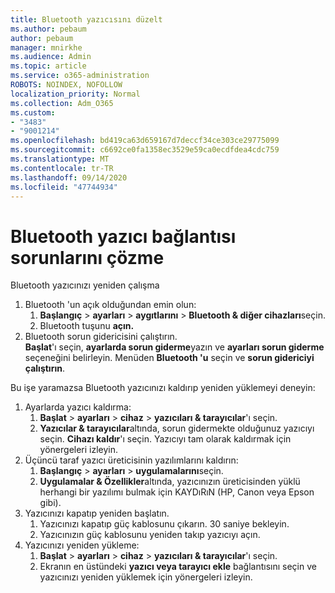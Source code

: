 ```yaml
---
title: Bluetooth yazıcısını düzelt
ms.author: pebaum
author: pebaum
manager: mnirkhe
ms.audience: Admin
ms.topic: article
ms.service: o365-administration
ROBOTS: NOINDEX, NOFOLLOW
localization_priority: Normal
ms.collection: Adm_O365
ms.custom:
- "3483"
- "9001214"
ms.openlocfilehash: bd419ca63d659167d7deccf34ce303ce29775099
ms.sourcegitcommit: c6692ce0fa1358ec3529e59ca0ecdfdea4cdc759
ms.translationtype: MT
ms.contentlocale: tr-TR
ms.lasthandoff: 09/14/2020
ms.locfileid: "47744934"
---
```

# <a name="fix-bluetooth-printer-connection-issues"></a>Bluetooth yazıcı bağlantısı sorunlarını çözme

Bluetooth yazıcınızı yeniden çalışma


1. Bluetooth 'un açık olduğundan emin olun:
    1. **Başlangıç**  >  **ayarları**  >  **aygıtlarını**  >  **Bluetooth & diğer cihazları**seçin.
    2. Bluetooth tuşunu **açın.**
2. Bluetooth sorun gidericisini çalıştırın. <br>
    **Başlat**'ı seçin, **ayarlarda sorun giderme**yazın ve **ayarları sorun giderme** seçeneğini belirleyin. Menüden **Bluetooth 'u** seçin ve **sorun gidericiyi çalıştırın**.

Bu işe yaramazsa Bluetooth yazıcınızı kaldırıp yeniden yüklemeyi deneyin:

1. Ayarlarda yazıcı kaldırma:
    1. **Başlat**  >  **ayarları**  >  **cihaz**  >  **yazıcıları & tarayıcılar**'ı seçin.
    2. **Yazıcılar & tarayıcılar**altında, sorun gidermekte olduğunuz yazıcıyı seçin. **Cihazı kaldır**'ı seçin. Yazıcıyı tam olarak kaldırmak için yönergeleri izleyin.
2. Üçüncü taraf yazıcı üreticisinin yazılımlarını kaldırın:
    1. **Başlangıç**  >  **ayarları**  >  **uygulamalarını**seçin.
    2. **Uygulamalar & Özellikler**altında, yazıcınızın üreticisinden yüklü herhangi bir yazılımı bulmak için KAYDıRıN (HP, Canon veya Epson gibi).
3. Yazıcınızı kapatıp yeniden başlatın.
   1. Yazıcınızı kapatıp güç kablosunu çıkarın. 30 saniye bekleyin. 
   2. Yazıcınızın güç kablosunu yeniden takıp yazıcıyı açın.
4. Yazıcınızı yeniden yükleme:
    1. **Başlat**  >  **ayarları**  >  **cihaz**  >  **yazıcıları & tarayıcılar**'ı seçin.
    2. Ekranın en üstündeki **yazıcı veya tarayıcı ekle** bağlantısını seçin ve yazıcınızı yeniden yüklemek için yönergeleri izleyin.
